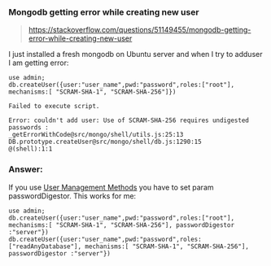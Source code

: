 ### Mongodb getting error while creating new user

> https://stackoverflow.com/questions/51149455/mongodb-getting-error-while-creating-new-user

I just installed a fresh mongodb on Ubuntu server and when I try to adduser I am getting error:

```
use admin;
db.createUser({user:"user_name",pwd:"password",roles:["root"], mechanisms:[ "SCRAM-SHA-1", "SCRAM-SHA-256"]})
```

```
Failed to execute script.

Error: couldn't add user: Use of SCRAM-SHA-256 requires undigested passwords :
_getErrorWithCode@src/mongo/shell/utils.js:25:13
DB.prototype.createUser@src/mongo/shell/db.js:1290:15
@(shell):1:1

```

### Answer:

If you use [User Management Methods](https://docs.mongodb.com/manual/reference/method/db.createUser/) you have to set param passwordDigestor. This works for me:

```
use admin;
db.createUser({user:"user_name",pwd:"password",roles:["root"], mechanisms:[ "SCRAM-SHA-1", "SCRAM-SHA-256"], passwordDigestor :"server"})
db.createUser({user:"user_name",pwd:"password",roles:["readAnyDatabase"], mechanisms:[ "SCRAM-SHA-1", "SCRAM-SHA-256"], passwordDigestor :"server"})
```

